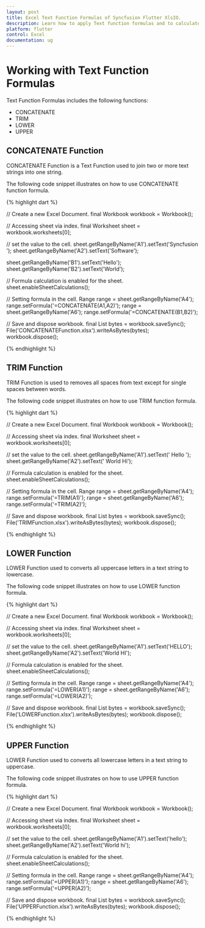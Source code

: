 ```yaml
---
layout: post
title: Excel Text Function Formulas of Syncfusion Flutter XlsIO.
description: Learn how to apply Text function formulas and to calculate value in the cells of Excel worksheet using Syncfusion Flutter XlsIO. 
platform: flutter
control: Excel
documentation: ug
---
```


# Working with Text Function Formulas

Text Function Formulas includes the following functions:

* CONCATENATE
* TRIM
* LOWER
* UPPER

## CONCATENATE Function

CONCATENATE Function is a Text Function used to join two or more text strings into one string.

The following code snippet illustrates on how to use CONCATENATE function formula.

{% highlight dart %}

// Create a new Excel Document.
final Workbook workbook = Workbook();

// Accessing sheet via index.
final Worksheet sheet = workbook.worksheets[0];

// set the value to the cell.
sheet.getRangeByName('A1').setText('Syncfusion ');
sheet.getRangeByName('A2').setText('Software');

sheet.getRangeByName('B1').setText('Hello');
sheet.getRangeByName('B2').setText('World');

// Formula calculation is enabled for the sheet.
sheet.enableSheetCalculations();

// Setting formula in the cell.
Range range = sheet.getRangeByName('A4');
range.setFormula('=CONCATENATE(A1,A2)');
range = sheet.getRangeByName('A6');
range.setFormula('=CONCATENATE(B1,B2)');

// Save and dispose workbook.
final List<int> bytes = workbook.saveSync();
File('CONCATENATEFunction.xlsx').writeAsBytes(bytes);
workbook.dispose();

{% endhighlight %}

## TRIM Function

TRIM Function is used to removes all spaces from text except for single spaces between words.

The following code snippet illustrates on how to use TRIM function formula.

{% highlight dart %}

// Create a new Excel Document.
final Workbook workbook = Workbook();

// Accessing sheet via index.
final Worksheet sheet = workbook.worksheets[0];

// set the value to the cell.
sheet.getRangeByName('A1').setText('   Hello  ');
sheet.getRangeByName('A2').setText('     World  Hi');

// Formula calculation is enabled for the sheet.
sheet.enableSheetCalculations();

// Setting formula in the cell.
Range range = sheet.getRangeByName('A4');
range.setFormula('=TRIM(A1)');
range = sheet.getRangeByName('A6');
range.setFormula('=TRIM(A2)');

// Save and dispose workbook.
final List<int> bytes = workbook.saveSync();
File('TRIMFunction.xlsx').writeAsBytes(bytes);
workbook.dispose();

{% endhighlight %}

## LOWER Function

LOWER Function used to converts all uppercase letters in a text string to lowercase.

The following code snippet illustrates on how to use LOWER function formula.

{% highlight dart %}

// Create a new Excel Document.
final Workbook workbook = Workbook();

// Accessing sheet via index.
final Worksheet sheet = workbook.worksheets[0];

// set the value to the cell.
sheet.getRangeByName('A1').setText('HELLO');
sheet.getRangeByName('A2').setText('World HI');

// Formula calculation is enabled for the sheet.
sheet.enableSheetCalculations();

// Setting formula in the cell.
Range range = sheet.getRangeByName('A4');
range.setFormula('=LOWER(A1)');
range = sheet.getRangeByName('A6');
range.setFormula('=LOWER(A2)');

// Save and dispose workbook.
final List<int> bytes = workbook.saveSync();
File('LOWERFunction.xlsx').writeAsBytes(bytes);
workbook.dispose();

{% endhighlight %}

## UPPER Function

LOWER Function used to converts all lowercase letters in a text string to uppercase.

The following code snippet illustrates on how to use UPPER function formula.

{% highlight dart %}

// Create a new Excel Document.
final Workbook workbook = Workbook();

// Accessing sheet via index.
final Worksheet sheet = workbook.worksheets[0];

// set the value to the cell.
sheet.getRangeByName('A1').setText('hello');
sheet.getRangeByName('A2').setText('World hi');

// Formula calculation is enabled for the sheet.
sheet.enableSheetCalculations();

// Setting formula in the cell.
Range range = sheet.getRangeByName('A4');
range.setFormula('=UPPER(A1)');
range = sheet.getRangeByName('A6');
range.setFormula('=UPPER(A2)');

// Save and dispose workbook.
final List<int> bytes = workbook.saveSync();
File('UPPERFunction.xlsx').writeAsBytes(bytes);
workbook.dispose();

{% endhighlight %}


